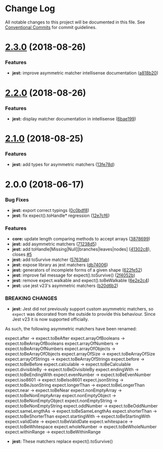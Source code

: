 # Change Log

All notable changes to this project will be documented in this file.
See [Conventional Commits](https://conventionalcommits.org) for commit guidelines.

<a name="2.3.0"></a>
# [2.3.0](https://github.com/JamieMason/expect-more/compare/expect-more-jest@2.2.0...expect-more-jest@2.3.0) (2018-08-26)


### Features

* **jest:** improve asymmetric matcher intellisense documentation ([a818b20](https://github.com/JamieMason/expect-more/commit/a818b20))





<a name="2.2.0"></a>

# [2.2.0](https://github.com/JamieMason/expect-more/compare/expect-more-jest@2.1.0...expect-more-jest@2.2.0) (2018-08-26)

### Features

- **jest:** display matcher documentation in intellisense
  ([6bae199](https://github.com/JamieMason/expect-more/commit/6bae199))

<a name="2.1.0"></a>

# [2.1.0](https://github.com/JamieMason/expect-more/compare/expect-more-jest@2.0.0...expect-more-jest@2.1.0) (2018-08-25)

### Features

- **jest:** add types for asymmetric matchers ([13fe78d](https://github.com/JamieMason/expect-more/commit/13fe78d))

<a name="2.0.0"></a>

# 2.0.0 (2018-06-17)

### Bug Fixes

- **jest:** export correct typings ([0c0bdf8](https://github.com/JamieMason/expect-more/commit/0c0bdf8))
- **jest:** fix expect().toHandle\* regression ([12e7cf6](https://github.com/JamieMason/expect-more/commit/12e7cf6))

### Features

- **core:** update length comparing methods to accept arrays
  ([3878699](https://github.com/JamieMason/expect-more/commit/3878699))
- **jest:** add asymmetric matchers ([71238d5](https://github.com/JamieMason/expect-more/commit/71238d5))
- **jest:** add toHandle[Missing|Null][branches|leaves|nodes]
  ([41302c8](https://github.com/JamieMason/expect-more/commit/41302c8)), closes
  [#5](https://github.com/JamieMason/expect-more/issues/5)
- **jest:** add toSurvive matcher ([5763fab](https://github.com/JamieMason/expect-more/commit/5763fab))
- **jest:** expose library as jest matchers ([db74006](https://github.com/JamieMason/expect-more/commit/db74006))
- **jest:** generators of incomplete forms of a given shape
  ([622fe52](https://github.com/JamieMason/expect-more/commit/622fe52))
- **jest:** improve fail message for expect().toSurvive()
  ([2f4052b](https://github.com/JamieMason/expect-more/commit/2f4052b))
- **jest:** remove expect.walkable and expect().toBeWalkable
  ([6e2e2c4](https://github.com/JamieMason/expect-more/commit/6e2e2c4))
- **jest:** use jest v23's asymmetric matchers ([b20d6b2](https://github.com/JamieMason/expect-more/commit/b20d6b2))

### BREAKING CHANGES

- **jest:** Jest did not previously support custom asymmetric matchers, so `expect` was decorated from the outside to
  provide this behaviour. Since Jest v23 it is now supported officially.

As such, the following asymmetric matchers have been renamed:

expect.after → expect.toBeAfter expect.arrayOfBooleans → expect.toBeArrayOfBooleans expect.arrayOfNumbers →
expect.toBeArrayOfNumbers expect.arrayOfObjects → expect.toBeArrayOfObjects expect.arrayOfSize → expect.toBeArrayOfSize
expect.arrayOfStrings → expect.toBeArrayOfStrings expect.before → expect.toBeBefore expect.calculable →
expect.toBeCalculable expect.divisibleBy → expect.toBeDivisibleBy expect.endingWith → expect.toBeEndingWith
expect.evenNumber → expect.toBeEvenNumber expect.iso8601 → expect.toBeIso8601 expect.jsonString → expect.toBeJsonString
expect.longerThan → expect.toBeLongerThan expect.near → expect.toBeNear expect.nonEmptyArray → expect.toBeNonEmptyArray
expect.nonEmptyObject → expect.toBeNonEmptyObject expect.nonEmptyString → expect.toBeNonEmptyString expect.oddNumber →
expect.toBeOddNumber expect.sameLengthAs → expect.toBeSameLengthAs expect.shorterThan → expect.toBeShorterThan
expect.startingWith → expect.toBeStartingWith expect.validDate → expect.toBeValidDate expect.whitespace →
expect.toBeWhitespace expect.wholeNumber → expect.toBeWholeNumber expect.withinRange → expect.toBeWithinRange

- **jest:** These matchers replace expect().toSurvive()
